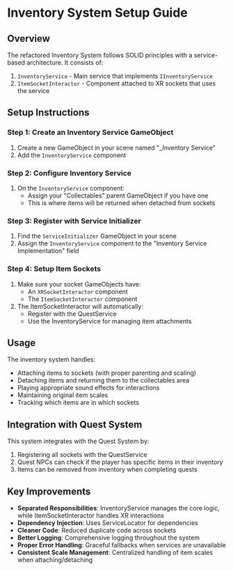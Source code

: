 # Inventory System Setup Guide

## Overview

The refactored Inventory System follows SOLID principles with a service-based architecture. It consists of:

1. `InventoryService` - Main service that implements `IInventoryService`
2. `ItemSocketInteractor` - Component attached to XR sockets that uses the service

## Setup Instructions

### Step 1: Create an Inventory Service GameObject

1. Create a new GameObject in your scene named "\_Inventory Service"
2. Add the `InventoryService` component

### Step 2: Configure Inventory Service

1. On the `InventoryService` component:
   - Assign your "Collectables" parent GameObject if you have one
   - This is where items will be returned when detached from sockets

### Step 3: Register with Service Initializer

1. Find the `ServiceInitializer` GameObject in your scene
2. Assign the `InventoryService` component to the "Inventory Service Implementation" field

### Step 4: Setup Item Sockets

1. Make sure your socket GameObjects have:
   - An `XRSocketInteractor` component
   - The `ItemSocketInteractor` component
2. The ItemSocketInteractor will automatically:
   - Register with the QuestService
   - Use the InventoryService for managing item attachments

## Usage

The inventory system handles:

- Attaching items to sockets (with proper parenting and scaling)
- Detaching items and returning them to the collectables area
- Playing appropriate sound effects for interactions
- Maintaining original item scales
- Tracking which items are in which sockets

## Integration with Quest System

This system integrates with the Quest System by:

1. Registering all sockets with the QuestService
2. Quest NPCs can check if the player has specific items in their inventory
3. Items can be removed from inventory when completing quests

## Key Improvements

- **Separated Responsibilities**: InventoryService manages the core logic, while ItemSocketInteractor handles XR interactions
- **Dependency Injection**: Uses ServiceLocator for dependencies
- **Cleaner Code**: Reduced duplicate code across sockets
- **Better Logging**: Comprehensive logging throughout the system
- **Proper Error Handling**: Graceful fallbacks when services are unavailable
- **Consistent Scale Management**: Centralized handling of item scales when attaching/detaching
